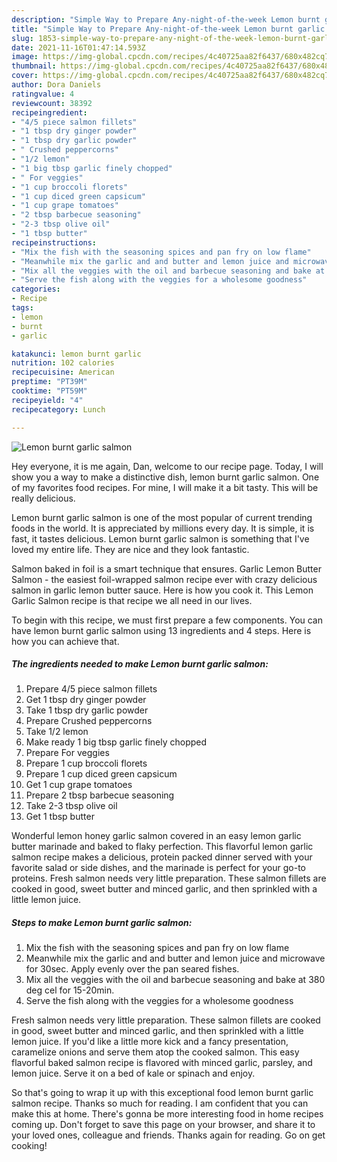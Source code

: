 ```yaml
---
description: "Simple Way to Prepare Any-night-of-the-week Lemon burnt garlic salmon"
title: "Simple Way to Prepare Any-night-of-the-week Lemon burnt garlic salmon"
slug: 1853-simple-way-to-prepare-any-night-of-the-week-lemon-burnt-garlic-salmon
date: 2021-11-16T01:47:14.593Z
image: https://img-global.cpcdn.com/recipes/4c40725aa82f6437/680x482cq70/lemon-burnt-garlic-salmon-recipe-main-photo.jpg
thumbnail: https://img-global.cpcdn.com/recipes/4c40725aa82f6437/680x482cq70/lemon-burnt-garlic-salmon-recipe-main-photo.jpg
cover: https://img-global.cpcdn.com/recipes/4c40725aa82f6437/680x482cq70/lemon-burnt-garlic-salmon-recipe-main-photo.jpg
author: Dora Daniels
ratingvalue: 4
reviewcount: 38392
recipeingredient:
- "4/5 piece salmon fillets"
- "1 tbsp dry ginger powder"
- "1 tbsp dry garlic powder"
- " Crushed peppercorns"
- "1/2 lemon"
- "1 big tbsp garlic finely chopped"
- " For veggies"
- "1 cup broccoli florets"
- "1 cup diced green capsicum"
- "1 cup grape tomatoes"
- "2 tbsp barbecue seasoning"
- "2-3 tbsp olive oil"
- "1 tbsp butter"
recipeinstructions:
- "Mix the fish with the seasoning spices and pan fry on low flame"
- "Meanwhile mix the garlic and and butter and lemon juice and microwave for 30sec. Apply evenly over the pan seared fishes."
- "Mix all the veggies with the oil and barbecue seasoning and bake at 380 deg cel for 15-20min."
- "Serve the fish along with the veggies for a wholesome goodness"
categories:
- Recipe
tags:
- lemon
- burnt
- garlic

katakunci: lemon burnt garlic 
nutrition: 102 calories
recipecuisine: American
preptime: "PT39M"
cooktime: "PT59M"
recipeyield: "4"
recipecategory: Lunch

---
```



![Lemon burnt garlic salmon](https://img-global.cpcdn.com/recipes/4c40725aa82f6437/680x482cq70/lemon-burnt-garlic-salmon-recipe-main-photo.jpg)

Hey everyone, it is me again, Dan, welcome to our recipe page. Today, I will show you a way to make a distinctive dish, lemon burnt garlic salmon. One of my favorites food recipes. For mine, I will make it a bit tasty. This will be really delicious.

Lemon burnt garlic salmon is one of the most popular of current trending foods in the world. It is appreciated by millions every day. It is simple, it is fast, it tastes delicious. Lemon burnt garlic salmon is something that I've loved my entire life. They are nice and they look fantastic.

Salmon baked in foil is a smart technique that ensures. Garlic Lemon Butter Salmon - the easiest foil-wrapped salmon recipe ever with crazy delicious salmon in garlic lemon butter sauce. Here is how you cook it. This Lemon Garlic Salmon recipe is that recipe we all need in our lives.


To begin with this recipe, we must first prepare a few components. You can have lemon burnt garlic salmon using 13 ingredients and 4 steps. Here is how you can achieve that.

<!--inarticleads1-->

##### The ingredients needed to make Lemon burnt garlic salmon:

1. Prepare 4/5 piece salmon fillets
1. Get 1 tbsp dry ginger powder
1. Take 1 tbsp dry garlic powder
1. Prepare  Crushed peppercorns
1. Take 1/2 lemon
1. Make ready 1 big tbsp garlic finely chopped
1. Prepare  For veggies
1. Prepare 1 cup broccoli florets
1. Prepare 1 cup diced green capsicum
1. Get 1 cup grape tomatoes
1. Prepare 2 tbsp barbecue seasoning
1. Take 2-3 tbsp olive oil
1. Get 1 tbsp butter


Wonderful lemon honey garlic salmon covered in an easy lemon garlic butter marinade and baked to flaky perfection. This flavorful lemon garlic salmon recipe makes a delicious, protein packed dinner served with your favorite salad or side dishes, and the marinade is perfect for your go-to proteins. Fresh salmon needs very little preparation. These salmon fillets are cooked in good, sweet butter and minced garlic, and then sprinkled with a little lemon juice. 

<!--inarticleads2-->

##### Steps to make Lemon burnt garlic salmon:

1. Mix the fish with the seasoning spices and pan fry on low flame
1. Meanwhile mix the garlic and and butter and lemon juice and microwave for 30sec. Apply evenly over the pan seared fishes.
1. Mix all the veggies with the oil and barbecue seasoning and bake at 380 deg cel for 15-20min.
1. Serve the fish along with the veggies for a wholesome goodness


Fresh salmon needs very little preparation. These salmon fillets are cooked in good, sweet butter and minced garlic, and then sprinkled with a little lemon juice. If you&#39;d like a little more kick and a fancy presentation, caramelize onions and serve them atop the cooked salmon. This easy flavorful baked salmon recipe is flavored with minced garlic, parsley, and lemon juice. Serve it on a bed of kale or spinach and enjoy. 

So that's going to wrap it up with this exceptional food lemon burnt garlic salmon recipe. Thanks so much for reading. I am confident that you can make this at home. There's gonna be more interesting food in home recipes coming up. Don't forget to save this page on your browser, and share it to your loved ones, colleague and friends. Thanks again for reading. Go on get cooking!
